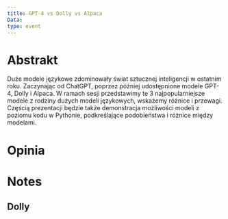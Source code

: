 ```yaml
---
title: GPT-4 vs Dolly vs Alpaca
Data: 
type: event
---
```

# Abstrakt
Duże modele językowe zdominowały świat sztucznej inteligencji w ostatnim roku. Zaczynając od ChatGPT, poprzez później udostępnione modele GPT-4, Dolly i Alpaca. W ramach sesji przedstawimy te 3 najpopularniejsze modele z rodziny dużych modeli językowych, wskażemy różnice i przewagi. Częścią prezentacji będzie także demonstracja możliwości modeli z poziomu kodu w Pythonie, podkreślające podobieństwa i różnice między modelami.
# Opinia

# Notes
## Dolly
